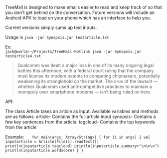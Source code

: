TreeMail is designed to make emails easier to read and keep track of so that you don't get behind on the conversation. Future versions will include an Android APK to load on your phone which has an interface to help you.

Current versions simply sums up text inputs.

Usage is `java -jar Synopsis.jar testarticle.txt`

Ex:  
`jack@world:~/Projects/TreeMail-Kotlin$ java -jar Synopsis.jar testarticle4.txt `

> Qualcomm was dealt a major loss in one of its many ongoing legal battles this afternoon, with a federal court ruling that the company must license its modem patents to competing chipmakers, potentially weakening its stranglehold on the market.  The crux of the lawsuit — whether Qualcomm used anti-competitive practices to maintain a monopoly over smartphone modems — isn’t being ruled on here. 

API:

The class Article takes an article as input. Available variables and methods are as follows:
  article- Contains the full article input
  synopsis- Contains a few key sentences from the article.
  tagcloud- Contains the top keywords from the article
  
Example:
`    fun main(args: Array<String>) {
      for (i in args) {
        val inputarticle = Article(File(i).readText())
        println(inputarticle.tagcloud)
        println(inputarticle.summary+"\n\n\n")
        println(inputarticle.wordscore)
      }
    }
`
